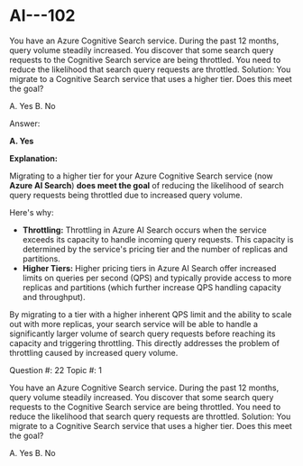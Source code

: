 # AI---102

You have an Azure Cognitive Search service.
During the past 12 months, query volume steadily increased.
You discover that some search query requests to the Cognitive Search service are being throttled.
You need to reduce the likelihood that search query requests are throttled.
Solution: You migrate to a Cognitive Search service that uses a higher tier.
Does this meet the goal?

A. Yes
B. No

Answer:

**A. Yes**

**Explanation:**

Migrating to a higher tier for your Azure Cognitive Search service (now **Azure AI Search**) **does meet the goal** of reducing the likelihood of search query requests being throttled due to increased query volume.

Here's why:

* **Throttling:** Throttling in Azure AI Search occurs when the service exceeds its capacity to handle incoming query requests. This capacity is determined by the service's pricing tier and the number of replicas and partitions.
* **Higher Tiers:** Higher pricing tiers in Azure AI Search offer increased limits on queries per second (QPS) and typically provide access to more replicas and partitions (which further increase QPS handling capacity and throughput).

By migrating to a tier with a higher inherent QPS limit and the ability to scale out with more replicas, your search service will be able to handle a significantly larger volume of search query requests before reaching its capacity and triggering throttling. This directly addresses the problem of throttling caused by increased query volume.


Question #: 22
Topic #: 1

You have an Azure Cognitive Search service.
During the past 12 months, query volume steadily increased.
You discover that some search query requests to the Cognitive Search service are being throttled.
You need to reduce the likelihood that search query requests are throttled.
Solution: You migrate to a Cognitive Search service that uses a higher tier.
Does this meet the goal?

A. Yes
B. No



